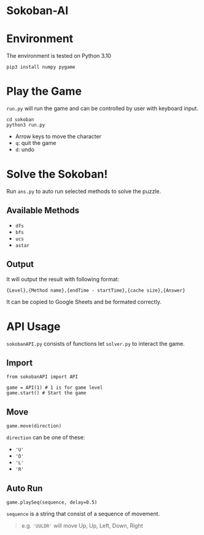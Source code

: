 # Sokoban-AI

# Environment
The environment is tested on Python 3.10
```shell
pip3 install numpy pygame
```

# Play the Game
`run.py` will run the game and can be controlled by user with keyboard input.
```shell
cd sokoban
python3 run.py
```
- Arrow keys to move the character
- `q`: quit the game
- `d`: undo

# Solve the Sokoban!
Run `ans.py` to auto run selected methods to solve the puzzle.

## Available Methods
- `dfs`
- `bfs`
- `ucs`
- `astar`

## Output
It will output the result with following format:
```python3
{Level},{Method name},{endTime - startTime},{cache size},{Answer}
```
It can be copied to Google Sheets and be formated correctly.

# API Usage
`sokobanAPI.py` consists of functions let `solver.py` to interact the game.

## Import
```python3
from sokobanAPI import API

game = API(1) # 1 is for game level
game.start() # Start the game
```

## Move
```
game.move(direction)
```
`direction` can be one of these:
- `'U'`
- `'D'`
- `'L'`
- `'R'`

## Auto Run
```python3
game.playSeq(sequence, delay=0.5)
```
`sequence` is a string that consist of a sequence of movement.
> e.g. `'UULDR'` will move Up, Up, Left, Down, Right